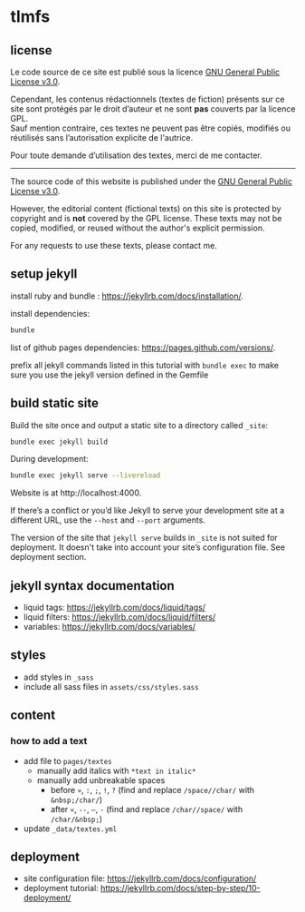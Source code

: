 # tlmfs

## license

Le code source de ce site est publié sous la licence [GNU General Public License v3.0](LICENSE).

Cependant, les contenus rédactionnels (textes de fiction) présents sur ce site sont protégés par le droit d’auteur et ne sont **pas** couverts par la licence GPL.  
Sauf mention contraire, ces textes ne peuvent pas être copiés, modifiés ou réutilisés sans l’autorisation explicite de l'autrice.

Pour toute demande d’utilisation des textes, merci de me contacter.

---

The source code of this website is published under the [GNU General Public License v3.0](LICENSE).

However, the editorial content (fictional texts) on this site is protected by copyright and is **not** covered by the GPL license.
These texts may not be copied, modified, or reused without the author's explicit permission.

For any requests to use these texts, please contact me.


## setup jekyll

install ruby and bundle : https://jekyllrb.com/docs/installation/.

install dependencies: 

```bash
bundle
```

list of github pages dependencies: https://pages.github.com/versions/.

prefix all jekyll commands listed in this tutorial with `bundle exec` to make sure you use the jekyll version defined in the Gemfile


## build static site

Build the site once and output a static site to a directory called `_site`:

```bash
bundle exec jekyll build
```

During development:

```bash
bundle exec jekyll serve --livereload
```

Website is at http://localhost:4000.

If there’s a conflict or you’d like Jekyll to serve your development site at a different URL, use the `--host` and `--port` arguments.

The version of the site that `jekyll serve` builds in  `_site` is not suited for deployment. It doesn't take into account your site’s configuration file. See deployment section.

## jekyll syntax documentation

- liquid tags: https://jekyllrb.com/docs/liquid/tags/
- liquid filters: https://jekyllrb.com/docs/liquid/filters/
- variables: https://jekyllrb.com/docs/variables/

## styles

- add styles in `_sass`
- include all sass files in `assets/css/styles.sass`

## content

### how to add a text

- add file to `pages/textes`
    - manually add italics with `*text in italic*`
    - manually add unbreakable spaces
        - before `»`, `:`, `;`, `!`, `?` (find and replace  `/space//char/` with `&nbsp;/char/`)
        - after `«`, `--`, `–`, `-` (find and replace  `/char//space/` with `/char/&nbsp;`)
- update `_data/textes.yml`

## deployment

- site configuration file: https://jekyllrb.com/docs/configuration/
- deployment tutorial: https://jekyllrb.com/docs/step-by-step/10-deployment/
